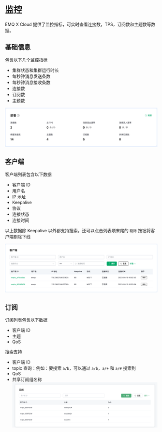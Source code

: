 # 监控

EMQ X Cloud 提供了监控指标，可实时查看连接数，TPS，订阅数和主题数等数据。



## 基础信息
包含以下几个监控指标
* 集群状态和集群运行时长
* 每秒钟消息发送条数
* 每秒钟消息接收条数
* 连接数
* 订阅数
* 主题数

![monitor_base](./_assets/monitor_base.png)



## 客户端

客户端列表包含以下数据
* 客户端 ID
* 用户名
* IP 地址
* Keepalive
* 协议
* 连接状态
* 连接时间

以上数据除 Keepalive 以外都支持搜索，还可以点击列表项末尾的 `剔除` 按钮将客户端剔除下线

![clients](./_assets/clients.png)



## 订阅

订阅列表包含以下数据
* 客户端 ID
* 主题
* QoS

搜索支持
* 客户端 ID
* topic 查询：例如：要搜索 `a/b`，可以通过 `a/b`，`a/+` 和 `a/#` 搜索到
* QoS
* 共享订阅组名称
![clients](./_assets/subscriptions.png)